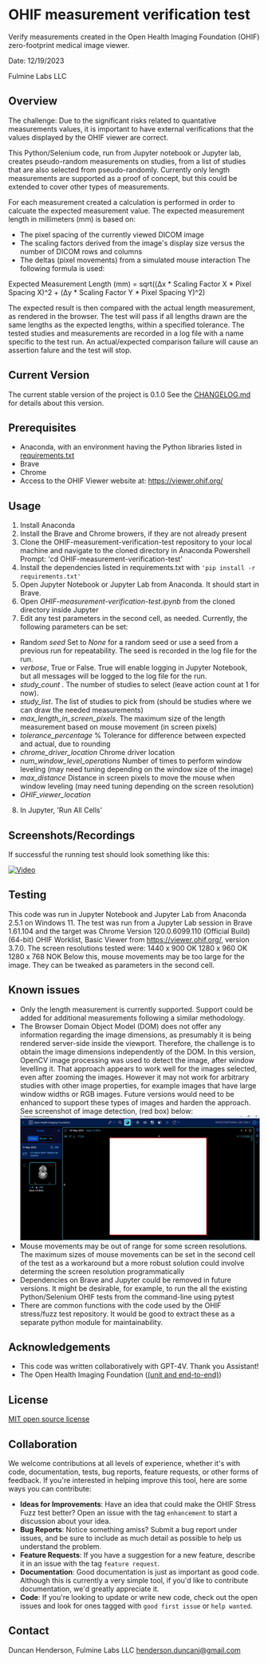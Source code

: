 # OHIF measurement verification test

Verify measurements created in the Open Health Imaging Foundation (OHIF) zero-footprint medical image viewer.

Date: 12/19/2023

Fulmine Labs LLC

## Overview

The challenge: Due to the significant risks related to quantative measurements values, it is important to have external verifications that the values displayed by the OHIF viewer are correct.

This Python/Selenium code, run from Jupyter notebook or Jupyter lab, creates pseudo-random measurements on studies, from a list of studies that are also selected from pseudo-randomly.
Currently only length measurements are supported as a proof of concept, but this could be extended to cover other types of measurements.

For each measurement created a calculation is performed in order to calcuate the expected measurement value. The expected measurement length in millimeters (mm) is based on:
* The pixel spacing of the currently viewed DICOM image
* The scaling factors derived from the image's display size versus the number of DICOM rows and columns
* The deltas (pixel movements) from a simulated mouse interaction 
The following formula is used:

Expected Measurement Length (mm) = sqrt((Δx * Scaling Factor X * Pixel Spacing X)^2 + (Δy * Scaling Factor Y * Pixel Spacing Y)^2)

The expected result is then compared with the actual length measurement, as rendered in the browser. 
The test will pass if all lengths drawn are the same lengths as the expected lengths, within a specified tolerance. 
The tested studies and measurements are recorded in a log file with a name specific to the test run. An actual/expected comparison failure will cause an assertion falure and the test will stop.

## Current Version
The current stable version of the project is 0.1.0 See the [CHANGELOG.md](./CHANGELOG.md) for details about this version.

## Prerequisites

* Anaconda, with an environment having the Python libraries listed in [requirements.txt](./requirements.txt)
* Brave
* Chrome
* Access to the OHIF Viewer website at: https://viewer.ohif.org/

## Usage

1) Install Anaconda
2) Install the Brave and Chrome browers, if they are not already present
3) Clone the OHIF-measurement-verification-test repository to your local machine and navigate to the cloned directory in Anaconda Powershell Prompt: 'cd OHIF-measurement-verification-test'
4) Install the dependencies listed in requirements.txt with `'pip install -r requirements.txt'`
5) Open Jupyter Notebook or Jupyter Lab from Anaconda. It should start in Brave.
6) Open _OHIF-measurement-verification-test.ipynb_ from the cloned directory inside Jupyter
7) Edit any test parameters in the second cell, as needed. Currently, the following parameters can be set:
* Random _seed_ Set to _None_ for a random seed or use a seed from a previous run for repeatability. The seed is recorded in the log file for the run.
* _verbose_, True or False. True will enable logging in Jupyter Notebook, but all messages will be logged to the log file for the run.
* _study_count_ . The number of studies to select (leave action count at 1 for now).
* _study_list_. The list of studies to pick from (should be studies where we can draw the needed measurements)
* _max_length_in_screen_pixels_. The maximum size of the length measurement based on mouse movement (in screen pixels)
* _tolerance_percentage_ % Tolerance for difference between expected and actual, due to rounding
* _chrome_driver_location_ Chrome driver location
* _num_window_level_operations_ Number of times to perform window leveling (may need tuning depending on the window size of the image)
* _max_distance_ Distance in screen pixels to move the mouse when window leveling (may need tuning depending on the screen resolution)
* _OHIF_viewer_location_ 
8) In Jupyter, 'Run All Cells'

## Screenshots/Recordings

If successful the running test should look something like this:

[![Video](https://www.dropbox.com/scl/fi/e7bu3u7grozabsjfm9g1e/OHIF_measurement_test_run.png?rlkey=epl0v4mtv54k1q57z85eshovu&raw=1)](https://www.dropbox.com/scl/fi/gfgg1hy79256qczqndhf4/OHIF_measurement_test_run.mp4?rlkey=yaxinf1rsobhqawd3crxe696l&raw=1)

## Testing

This code was run in Jupyter Notebook and Jupyter Lab from Anaconda 2.5.1 on Windows 11. 
The test was run from a Jupyter Lab session in Brave 1.61.104 and the target was Chrome Version 120.0.6099.110 (Official Build) (64-bit)
OHIF Worklist, Basic Viewer from https://viewer.ohif.org/, version 3.7.0.
The screen resolutions tested were:
1440 x 900 OK
1280 x 960 OK
1280 x 768 NOK
Below this, mouse movements may be too large for the image. They can be tweaked as parameters in the second cell.

## Known issues
- Only the length measurement is currently supported. Support could be added for additional measurements following a similar methodology.
- The Browser Domain Object Model (DOM) does not offer any information regarding the image dimensions, as presumably it is being rendered server-side inside the viewport. Therefore, the challenge is to obtain the image dimensions independently of the DOM. In this version, OpenCV image processing was used to detect the image, after window levelling it. That approach appears to work well for the images selected, even after zooming the images. However it may not work for arbitrary studies with other image properties, for example images that have large window widths or RGB images. Future versions would need to be enhanced to support these types of images and harden the approach. See screenshot of image detection, (red box) below:
![alt text](image_detection_using_OpenCV.png "Image Detection using OpenCV")
- Mouse movements may be out of range for some screen resolutions. The maximum sizes of mouse movements can be set in the second cell of the test as a workaround but a more robust solution could involve determing the screen resolution programmatically
- Dependencies on Brave and Jupyter could be removed in future versions. It might be desirable, for example, to run the all the existing Python/Selenium OHIF tests from the command-line using pytest
- There are common functions with the code used by the OHIF stress/fuzz test repository. It would be good to extract these as a separate python module for maintainability.

## Acknowledgements

* This code was written collaboratively with GPT-4V. Thank you Assistant!
* The Open Health Imaging Foundation ([(unit and end-to-end)](https://docs.ohif.org/development/testing))

## License

[MIT open source license](LICENSE.txt)

## Collaboration

We welcome contributions at all levels of experience, whether it's with code, documentation, tests, bug reports, feature requests, or other forms of feedback. If you're interested in helping improve this tool, here are some ways you can contribute:

- **Ideas for Improvements**: Have an idea that could make the OHIF Stress Fuzz test better? Open an issue with the tag `enhancement` to start a discussion about your idea.
- **Bug Reports**: Notice something amiss? Submit a bug report under issues, and be sure to include as much detail as possible to help us understand the problem.
- **Feature Requests**: If you have a suggestion for a new feature, describe it in an issue with the tag `feature request`.
- **Documentation**: Good documentation is just as important as good code. Although this is currently a very simple tool, if you'd like to contribute documentation, we'd greatly appreciate it.
- **Code**: If you're looking to update or write new code, check out the open issues and look for ones tagged with `good first issue` or `help wanted`.

## Contact

Duncan Henderson, Fulmine Labs LLC
henderson.duncanj@gmail.com

